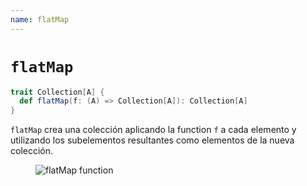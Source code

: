 ```yaml
---
name: flatMap
---
```


# `flatMap`

~~~ scala
trait Collection[A] {
  def flatMap(f: (A) => Collection[A]): Collection[A]
}
~~~

`flatMap` crea una colección aplicando la function `f` a cada elemento y utilizando los subelementos resultantes como elementos de la nueva colección.

<figure class="diagram">
  <img src="../images/flatMap.svg" alt="flatMap function">
  <!-- <figcaption class="diagram-desc"></figcaption> -->
</figure>
